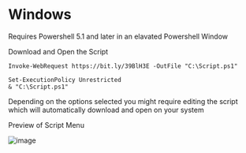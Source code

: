 # Windows

Requires Powershell 5.1 and later in an elavated Powershell Window

Download and Open the Script
```        
Invoke-WebRequest https://bit.ly/39BlH3E -OutFile "C:\Script.ps1"
```
```
Set-ExecutionPolicy Unrestricted
& "C:\Script.ps1"
 ```

Depending on the options selected you might require editing the script which will automatically download and open on your system

Preview of Script Menu

![image](https://user-images.githubusercontent.com/90516190/134969945-5aff1fed-662b-477e-ab31-db6eb78add88.png)

